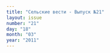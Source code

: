 ```yaml
---
title: "Сельские вести - Выпуск №21"
layout: issue
number: "21"
day: "18"
month: "03"
year: "2011"
---
```

